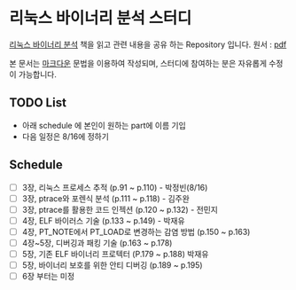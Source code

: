 # 리눅스 바이너리 분석 스터디
[리눅스 바이너리 분석](http://www.acornpub.co.kr/book/linux-binary) 책을 읽고 관련 내용을 공유 하는 Repository 입니다.
원서 : [pdf](http://index-of.es/Miscellanous/Learning%20Linux%20Binary%20Analysis.pdf)

본 문서는 [마크다운](https://help.github.com/articles/basic-writing-and-formatting-syntax/) 문법을 이용하여 작성되며, 스터디에 참여하는 분은 자유롭게 수정이 가능합니다.

## TODO List
- 아래 schedule 에 본인이 원하는 part에 이름  기입
- 다음 일정은 8/16에 정하기

## Schedule
- [ ] 3장, 리눅스 프로세스 추적 (p.91 ~ p.110) - 박정빈(8/16)
- [ ] 3장, ptrace와 포렌식 분석 (p.111 ~ p.118) - 김주완
- [ ] 3장, ptrace를 활용한 코드 인젝션 (p.120 ~ p.132) - 전민지
- [ ] 4장, ELF 바이러스 기술 (p.133 ~ p.149) - 박재유
- [ ] 4장, PT_NOTE에서 PT_LOAD로 변경하는 감염 방법 (p.150 ~ p.163)
- [ ] 4장~5장, 디버깅과 패킹 기술 (p.163 ~ p.178)
- [ ] 5장, 기존 ELF 바이너리 프로텍터 (P.179 ~ p.188)  박재유
- [ ] 5장, 바이너리 보호를 위한 안티 디버깅 (p.189 ~ p.195)
- [ ] 6장 부터는 미정
